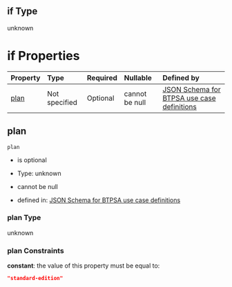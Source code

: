 ## if Type

unknown

# if Properties

| Property      | Type          | Required | Nullable       | Defined by                                                                                                                                                                                                                                  |
| :------------ | :------------ | :------- | :------------- | :------------------------------------------------------------------------------------------------------------------------------------------------------------------------------------------------------------------------------------------ |
| [plan](#plan) | Not specified | Optional | cannot be null | [JSON Schema for BTPSA use case definitions](btpsa-usecase-properties-services-items-allof-2-then-allof-49-then-allof-1-if-properties-plan.md "undefined#/properties/services/items/allOf/2/then/allOf/49/then/allOf/1/if/properties/plan") |

## plan



`plan`

*   is optional

*   Type: unknown

*   cannot be null

*   defined in: [JSON Schema for BTPSA use case definitions](btpsa-usecase-properties-services-items-allof-2-then-allof-49-then-allof-1-if-properties-plan.md "undefined#/properties/services/items/allOf/2/then/allOf/49/then/allOf/1/if/properties/plan")

### plan Type

unknown

### plan Constraints

**constant**: the value of this property must be equal to:

```json
"standard-edition"
```
